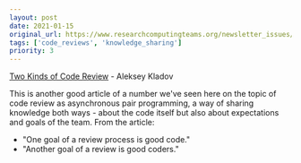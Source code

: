 ```yaml
---
layout: post
date: 2021-01-15
original_url: https://www.researchcomputingteams.org/newsletter_issues/0057
tags: ['code_reviews', 'knowledge_sharing']
priority: 3
---
```


<!-- markdownlint-disable MD033 -->
<!-- markdownlint-disable MD041 -->
<!-- markdownlint-disable MD049 -->

[Two Kinds of Code Review](https://matklad.github.io//2021/01/03/two-kinds-of-code-review.html) - Aleksey Kladov

This is another good article of a number we've seen here on the topic of code review as asynchronous pair programming, a way of sharing knowledge both ways - about the code itself but also about expectations and goals of the team. From the article:

- "One goal of a review process is good code."
- "Another goal of a review is good coders."
    
